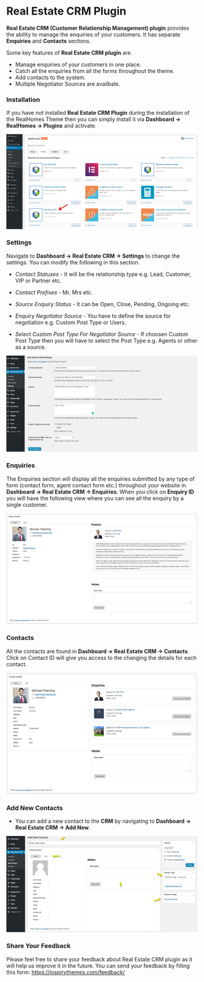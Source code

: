 # Real Estate CRM Plugin

**Real Estate CRM (Customer Relationship Management) plugin** provides the ability to manage the enquiries of your customers. It has separate **Enquiries** and **Contacts** sections.

Some key features of **Real Estate CRM plugin** are.

- Manage enquiries of your customers in one place.
- Catch all the enquiries from all the forms throughout the theme.
- Add contacts to the system.
- Multiple Negotiator Sources are availbale.

### **Installation**

If you have not installed **Real Estate CRM Plugin** during the installation of the RealHomes Theme then you can simply install it via **Dashboard → RealHomes → Plugins** and activate.

![Real Estate CRM Plugin](images/real-estate-crm/real-estate-crm-installation.jpg)

### **Settings**

Navigate to **Dashboard → Real Estate CRM → Settings** to change the settings. You can modify the following in this section.

- *Contact Statuses* - It will be the relationship type e.g. Lead, Customer, VIP or Partner etc.
 
- *Contact Prefixes* - Mr. Mrs etc.
 
- *Source Enquiry Status* - It can be Open, Close, Pending, Ongoing etc.
 
- *Enquiry Negotiator Source* - You have to define the source for negotiation e.g. Custom Post Type or Users.

- *Select Custom Post Type For Negotiator Source* - If choosen Custom Post Type then you will have to select the Post Type e.g. Agents or other as a source.

![Real Estate CRM Plugin](images/real-estate-crm/crm-settings.gif)

### **Enquiries**

The Enquiries section will display all the enquiries submitted by any type of form (contact form, agent contact form etc.) throughout your website in **Dashboard → Real Estate CRM → Enquiries**. When you click on **Enquiry ID** you will have the following view where you can see all the enquiry by a single customer.

![Real Estate CRM Plugin](images/real-estate-crm/enquiry-view.png)

### **Contacts**

All the contacts are found in **Dashboard → Real Estate CRM → Contacts**. Click on Contact ID will give you access to the changing the details for each contact.

![Real Estate CRM Plugin](images/real-estate-crm/contact-view.gif)

### **Add New Contacts**

- You can add a new contact to the **CRM** by navigating to **Dashboard → Real Estate CRM → Add New**.

![Real Estate CRM Plugin](images/real-estate-crm/crm-add-new-contact.png)

### **Share Your Feedback**

Please feel free to share your feedback about Real Estate CRM plugin as it will help us improve it in the future. You can send your feedback by filling this form: https://inspirythemes.com/feedback/